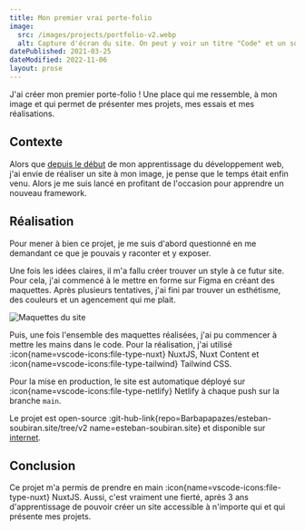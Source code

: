 ```yaml
---
title: Mon premier vrai porte-folio
image:
  src: /images/projects/portfolio-v2.webp
  alt: Capture d'écran du site. On peut y voir un titre "Code" et un sous titre "Élève-ingénieur en sécurité informatique, Développeur web dans son temps libre, Passionné par le monde associatif"
datePublished: 2021-03-25
dateModified: 2022-11-06
layout: prose
---
```


J'ai créer mon premier porte-folio ! Une place qui me ressemble, à mon image et qui permet de présenter mes projets, mes essais et mes réalisations.

<!-- more -->

## Contexte

Alors que [depuis le début](./side-projects#mon-premier-site-2018) de mon apprentissage du développement web, j'ai envie de réaliser un site à mon image, je pense que le temps était enfin venu. Alors je me suis lancé en profitant de l'occasion pour apprendre un nouveau framework.

## Réalisation

Pour mener à bien ce projet, je me suis d'abord questionné en me demandant ce que je pouvais y raconter et y exposer.

Une fois les idées claires, il m'a fallu créer trouver un style à ce futur site. Pour cela, j'ai commencé à le mettre en forme sur Figma en créant des maquettes. Après plusieurs tentatives, j'ai fini par trouver un esthétisme, des couleurs et un agencement qui me plait.

![Maquettes du site](/images/projects/portfolio-v2_maquettes.webp)

Puis, une fois l'ensemble des maquettes réalisées, j'ai pu commencer à mettre les mains dans le code. Pour la réalisation, j'ai utilisé :icon{name=vscode-icons:file-type-nuxt} NuxtJS, Nuxt Content et :icon{name=vscode-icons:file-type-tailwind} Tailwind CSS.

Pour la mise en production, le site est automatique déployé sur :icon{name=vscode-icons:file-type-netlify} Netlify à chaque push sur la branche `main`.

Le projet est open-source :git-hub-link{repo=Barbapapazes/esteban-soubiran.site/tree/v2 name=esteban-soubiran.site} et disponible sur [internet](https://v2.esteban-soubiran.site).

## Conclusion

Ce projet m'a permis de prendre en main :icon{name=vscode-icons:file-type-nuxt} NuxtJS. Aussi, c'est vraiment une fierté, après 3 ans d'apprentissage de pouvoir créer un site accessible à n'importe qui et qui présente mes projets.